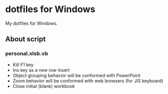 dotfiles for Windows
========
My dotfiles for Windows.


About script
------------

### personal.xlsb.vb
- Kill F1 key
- Ins key as a new row insert
- Object grouping behavior will be conformed with PowerPoint
- Zoom behavior will be conformed with web browsers (for JIS keyboard)
- Close initial (blank) workbook

